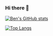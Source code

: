 ### Hi there 👋
[![Ben's GitHub stats](https://github-readme-stats.vercel.app/api?username=fordz0&theme=nightowl&show_icons=true\&rank_icon=github)](https://github.com/fordz0)


[![Top Langs](https://github-readme-stats.vercel.app/api/top-langs/?username=fordz0&theme=nightowl\&layout=compact)](https://github.com/fordz0)
<!--
**fordz0/fordz0** is a ✨ _special_ ✨ repository because its `README.md` (this file) appears on your GitHub profile.

Here are some ideas to get you started:

- 🔭 I’m currently working on ...
- 🌱 I’m currently learning ...
- 👯 I’m looking to collaborate on ...
- 🤔 I’m looking for help with ...
- 💬 Ask me about ...
- 📫 How to reach me: ...
- 😄 Pronouns: ...
- ⚡ Fun fact: ...
-->
